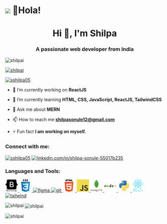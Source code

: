 # <img src="https://media.giphy.com/media/J1j87sxO2iMFOeCdKG/giphy.gif" width="100px"> 🙋Hola!
<h1 align="center">Hi 👋, I'm Shilpa</h1>
<h3 align="center">A passionate web developer from India</h3>

<p align="left"> <img src="https://komarev.com/ghpvc/?username=shilpai&label=Profile%20views&color=0e75b6&style=flat" alt="shilpai" /> </p>

<p align="left"> <a href="https://github.com/ryo-ma/github-profile-trophy"><img src="https://github-profile-trophy.vercel.app/?username=shilpai" alt="shilpai" /></a> </p>

<p align="left"> <a href="https://twitter.com/sshilpa05" target="blank"><img src="https://img.shields.io/twitter/follow/sshilpa05?logo=twitter&style=for-the-badge" alt="sshilpa05" /></a> </p>

- 🔭 I’m currently working on **ReactJS**

- 🌱 I’m currently learning **HTML, CSS, JavaScript, ReactJS, TailwindCSS**

- 💬 Ask me about **MERN**

- 📫 How to reach me **shilpasonule12@gmail.com**

- ⚡ Fun fact **I am working on myself.**

<h3 align="left">Connect with me:</h3>
<p align="left">
<a href="https://twitter.com/sshilpa05" target="blank"><img align="center" src="https://raw.githubusercontent.com/rahuldkjain/github-profile-readme-generator/master/src/images/icons/Social/twitter.svg" alt="sshilpa05" height="30" width="40" /></a>
<a href="https://linkedin.com/in/linkedin.com/in/shilpa-sonule-55017b235" target="blank"><img align="center" src="https://raw.githubusercontent.com/rahuldkjain/github-profile-readme-generator/master/src/images/icons/Social/linked-in-alt.svg" alt="linkedin.com/in/shilpa-sonule-55017b235" height="30" width="40" /></a>
</p>

<h3 align="left">Languages and Tools:</h3>
<p align="left"> <a href="https://getbootstrap.com" target="_blank" rel="noreferrer"> <img src="https://raw.githubusercontent.com/devicons/devicon/master/icons/bootstrap/bootstrap-plain-wordmark.svg" alt="bootstrap" width="40" height="40"/> </a> <a href="https://www.w3schools.com/css/" target="_blank" rel="noreferrer"> <img src="https://raw.githubusercontent.com/devicons/devicon/master/icons/css3/css3-original-wordmark.svg" alt="css3" width="40" height="40"/> </a> <a href="https://www.figma.com/" target="_blank" rel="noreferrer"> <img src="https://www.vectorlogo.zone/logos/figma/figma-icon.svg" alt="figma" width="40" height="40"/> </a> <a href="https://git-scm.com/" target="_blank" rel="noreferrer"> <img src="https://www.vectorlogo.zone/logos/git-scm/git-scm-icon.svg" alt="git" width="40" height="40"/> </a> <a href="https://www.w3.org/html/" target="_blank" rel="noreferrer"> <img src="https://raw.githubusercontent.com/devicons/devicon/master/icons/html5/html5-original-wordmark.svg" alt="html5" width="40" height="40"/> </a> <a href="https://developer.mozilla.org/en-US/docs/Web/JavaScript" target="_blank" rel="noreferrer"> <img src="https://raw.githubusercontent.com/devicons/devicon/master/icons/javascript/javascript-original.svg" alt="javascript" width="40" height="40"/> </a> <a href="https://www.mongodb.com/" target="_blank" rel="noreferrer"> <img src="https://raw.githubusercontent.com/devicons/devicon/master/icons/mongodb/mongodb-original-wordmark.svg" alt="mongodb" width="40" height="40"/> </a> <a href="https://nodejs.org" target="_blank" rel="noreferrer"> <img src="https://raw.githubusercontent.com/devicons/devicon/master/icons/nodejs/nodejs-original-wordmark.svg" alt="nodejs" width="40" height="40"/> </a> <a href="https://www.python.org" target="_blank" rel="noreferrer"> <img src="https://raw.githubusercontent.com/devicons/devicon/master/icons/python/python-original.svg" alt="python" width="40" height="40"/> </a> <a href="https://reactjs.org/" target="_blank" rel="noreferrer"> <img src="https://raw.githubusercontent.com/devicons/devicon/master/icons/react/react-original-wordmark.svg" alt="react" width="40" height="40"/> </a> <a href="https://tailwindcss.com/" target="_blank" rel="noreferrer"> <img src="https://www.vectorlogo.zone/logos/tailwindcss/tailwindcss-icon.svg" alt="tailwind" width="40" height="40"/> </a> </p>

<p><img align="left" src="https://github-readme-stats.vercel.app/api/top-langs?username=shilpai&show_icons=true&locale=en&layout=compact" alt="shilpai" /></p>

<p>&nbsp;<img align="center" src="https://github-readme-stats.vercel.app/api?username=shilpai&show_icons=true&locale=en" alt="shilpai" /></p>

<p><img align="center" src="https://github-readme-streak-stats.herokuapp.com/?user=shilpai&" alt="shilpai" /></p>
